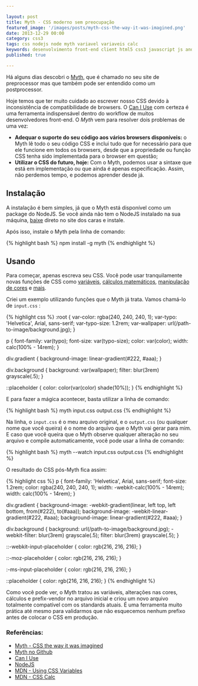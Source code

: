 ```yaml
---

layout: post
title: Myth - CSS moderno sem preocupação
featured_image: '/images/posts/myth-css-the-way-it-was-imagined.png'
date: 2013-12-29 00:00
category: css3
tags: css nodejs node myth variavel variaveis calc
keywords: desenvolvimento front-end client html5 css3 javascript js andre loureiro andrel anlo anlo_ rwd design responsivo nodejs node myth variavel variaveis calc mobile
published: true

---
```


Há alguns dias descobri o [Myth](http://www.myth.io), que é chamado no seu site de preprocessor mas que também pode ser entendido como um postprocessor.

Hoje temos que ter muito cuidado ao escrever nosso CSS devido à inconsistência de compatibilidade de browsers. O [Can I Use](http://caniuse.com) com certeza é uma ferramenta indispensável dentro do workflow de muitos desenvolvedores front-end. O *Myth* vem para resolver dois problemas de uma vez:

<!--readmore-->

* __Adequar o suporte do seu código aos vários browsers disponíveis:__ o Myth lê todo o seu código CSS e inclui tudo que for necessário para que ele funcione em todos os browsers, desde que a propriedade ou função CSS tenha sido implementada para o browser em questão;
* __Utilizar o CSS do futuro, hoje:__ Com o Myth, podemos usar a sintaxe que está em implementação ou que ainda é apenas especificação. Assim, não perdemos tempo, e podemos aprender desde já.


## Instalação

A instalação é bem simples, já que o Myth está disponível como um package do NodeJS. Se você ainda não tem o NodeJS instalado na sua máquina, [baixe](http://nodejs.org/) direto no site dos caras e instale.

Após isso, instale o Myth pela linha de comando:

{% highlight bash %}
npm install -g myth
{% endhighlight %}


## Usando

Para começar, apenas escreva seu CSS. Você pode usar tranquilamente novas funções de CSS como [variáveis](https://developer.mozilla.org/en-US/docs/Web/CSS/Using_CSS_variables), [cálculos matemáticos](https://developer.mozilla.org/en-US/docs/Web/CSS/calc), [manipulação de cores](https://github.com/segmentio/myth#color-manipulation) e [mais](https://github.com/segmentio/myth/wiki).

Criei um exemplo utilizando funções que o Myth já trata. Vamos chamá-lo de `input.css` :

{% highlight css %}
:root {
    var-color: rgba(240, 240, 240, 1);
    var-typo: 'Helvetica', Arial, sans-serif;
    var-typo-size: 1.2rem;
    var-wallpaper: url(/path-to-image/background.jpg);
}

p {
    font-family: var(typo);
    font-size: var(typo-size);
    color: var(color);
    width: calc(100% - 14rem);
}

div.gradient {
    background-image: linear-gradient(#222, #aaa);
}

div.background {
    background: var(wallpaper);
    filter: blur(3rem) grayscale(.5);
}

::placeholder {
    color: color(var(color) shade(10%));
}
{% endhighlight %}

E para fazer a mágica acontecer, basta utilizar a linha de comando:

{% highlight bash %}
myth input.css output.css
{% endhighlight %}

Na linha, o `input.css` é o meu arquivo original, e o `output.css` (ou qualquer nome que você queira) é o nome do arquivo que o Myth vai gerar para mim. E caso que você queira que o Myth observe qualquer alteração no seu arquivo e compile automaticamente, você pode usar a linha de comando:

{% highlight bash %}
myth --watch input.css output.css
{% endhighlight %}

O resultado do CSS pós-Myth fica assim:

{% highlight css %}
p {
  font-family: 'Helvetica', Arial, sans-serif;
  font-size: 1.2rem;
  color: rgba(240, 240, 240, 1);
  width: -webkit-calc(100% - 14rem);
  width: calc(100% - 14rem);
}

div.gradient {
  background-image: -webkit-gradient(linear, left top, left bottom, from(#222), to(#aaa));
  background-image: -webkit-linear-gradient(#222, #aaa);
  background-image: linear-gradient(#222, #aaa);
}

div.background {
  background: url(/path-to-image/background.jpg);
  -webkit-filter: blur(3rem) grayscale(.5);
  filter: blur(3rem) grayscale(.5);
}

::-webkit-input-placeholder {
  color: rgb(216, 216, 216);
}

::-moz-placeholder {
  color: rgb(216, 216, 216);
}

:-ms-input-placeholder {
  color: rgb(216, 216, 216);
}

::placeholder {
  color: rgb(216, 216, 216);
}
{% endhighlight %}

Como você pode ver, o Myth tratou as variáveis, alterações nas cores, cálculos e prefix-vendor no arquivo inicial e criou um novo arquivo totalmente compatível com os standards atuais. É uma ferramenta muito prática até mesmo para validarmos que não esquecemos nenhum prefixo antes de colocar o CSS em produção.

### Referências:
* [Myth - CSS the way it was imagined](http://www.myth.io/)
* [Myth no Github](https://github.com/segmentio/myth)
* [Can I Use](http://caniuse.com)
* [NodeJS](http://nodejs.org/)
* [MDN - Using CSS Variables](https://developer.mozilla.org/en-US/docs/Web/CSS/Using_CSS_variables)
* [MDN - CSS Calc](https://developer.mozilla.org/en-US/docs/Web/CSS/calc)
